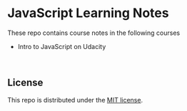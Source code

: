 # JavaScript Learning Notes

These repo contains course notes in the following courses

* Intro to JavaScript on Udacity

<br>

## License

This repo is distributed under the <a href="https://github.com/Ziang-Lu/JavaScript-Learning-Notes/blob/master/LICENSE">MIT license</a>.

